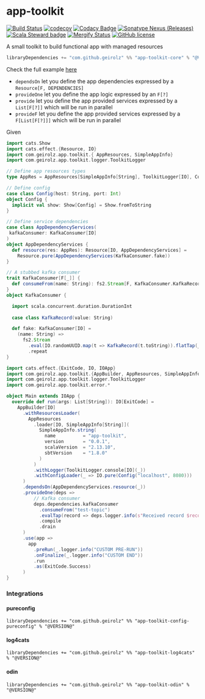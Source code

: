 # app-toolkit
[![Build Status](https://github.com/geirolz/app-toolkit/actions/workflows/cicd.yml/badge.svg)](https://github.com/geirolz/app-toolkit/actions)
[![codecov](https://img.shields.io/codecov/c/github/geirolz/app-toolkit)](https://codecov.io/gh/geirolz/app-toolkit)
[![Codacy Badge](https://api.codacy.com/project/badge/Grade/db3274b55e0c4031803afb45f58d4413)](https://www.codacy.com/manual/david.geirola/app-toolkit?utm_source=github.com&amp;utm_medium=referral&amp;utm_content=geirolz/app-toolkit&amp;utm_campaign=Badge_Grade)
[![Sonatype Nexus (Releases)](https://img.shields.io/nexus/r/com.github.geirolz/app-toolkit-core_2.13?server=https%3A%2F%2Foss.sonatype.org)](https://mvnrepository.com/artifact/com.github.geirolz/app-toolkit-core)
[![Scala Steward badge](https://img.shields.io/badge/Scala_Steward-helping-blue.svg?style=flat&logo=data:image/png;base64,iVBORw0KGgoAAAANSUhEUgAAAA4AAAAQCAMAAAARSr4IAAAAVFBMVEUAAACHjojlOy5NWlrKzcYRKjGFjIbp293YycuLa3pYY2LSqql4f3pCUFTgSjNodYRmcXUsPD/NTTbjRS+2jomhgnzNc223cGvZS0HaSD0XLjbaSjElhIr+AAAAAXRSTlMAQObYZgAAAHlJREFUCNdNyosOwyAIhWHAQS1Vt7a77/3fcxxdmv0xwmckutAR1nkm4ggbyEcg/wWmlGLDAA3oL50xi6fk5ffZ3E2E3QfZDCcCN2YtbEWZt+Drc6u6rlqv7Uk0LdKqqr5rk2UCRXOk0vmQKGfc94nOJyQjouF9H/wCc9gECEYfONoAAAAASUVORK5CYII=)](https://scala-steward.org)
[![Mergify Status](https://img.shields.io/endpoint.svg?url=https://api.mergify.com/v1/badges/geirolz/app-toolkit&style=flat)](https://mergify.io)
[![GitHub license](https://img.shields.io/github/license/geirolz/app-toolkit)](https://github.com/geirolz/app-toolkit/blob/main/LICENSE)

A small toolkit to build functional app with managed resources

```sbt
libraryDependencies += "com.github.geirolz" %% "app-toolkit-core" % "@VERSION@"
```

Check the full example [here](https://github.com/geirolz/app-toolkit/tree/main/example)

- `dependsOn` let you define the app dependencies expressed by a `Resource[F, DEPENDENCIES]`
- `provideOne` let you define the app logic expressed by an `F[?]`
- `provide` let you define the app provided services expressed by a `List[F[?]]` which will be run in parallel
- `provideF` let you define the app provided services expressed by a `F[List[F[?]]]` which will be run in parallel


Given
```scala mdoc:silent
import cats.Show
import cats.effect.{Resource, IO}
import com.geirolz.app.toolkit.{ AppResources, SimpleAppInfo}
import com.geirolz.app.toolkit.logger.ToolkitLogger

// Define app resources types 
type AppRes = AppResources[SimpleAppInfo[String], ToolkitLogger[IO], Config]

// Define config
case class Config(host: String, port: Int)
object Config {
  implicit val show: Show[Config] = Show.fromToString
}

// Define service dependencies
case class AppDependencyServices(
 kafkaConsumer: KafkaConsumer[IO]
)
object AppDependencyServices {
  def resource(res: AppRes): Resource[IO, AppDependencyServices] =
    Resource.pure(AppDependencyServices(KafkaConsumer.fake))
}

// A stubbed kafka consumer
trait KafkaConsumer[F[_]] {
  def consumeFrom(name: String): fs2.Stream[F, KafkaConsumer.KafkaRecord]
}
object KafkaConsumer {

  import scala.concurrent.duration.DurationInt
  
  case class KafkaRecord(value: String)

  def fake: KafkaConsumer[IO] =
    (name: String) =>
      fs2.Stream
        .eval(IO.randomUUID.map(t => KafkaRecord(t.toString)).flatTap(_ => IO.sleep(5.seconds)))
        .repeat
}
```

```scala mdoc:silent
import cats.effect.{ExitCode, IO, IOApp}
import com.geirolz.app.toolkit.{AppBuilder, AppResources, SimpleAppInfo}
import com.geirolz.app.toolkit.logger.ToolkitLogger
import com.geirolz.app.toolkit.error.*

object Main extends IOApp {
  override def run(args: List[String]): IO[ExitCode] =
    AppBuilder[IO]
      .withResourcesLoader(
        AppResources
          .loader[IO, SimpleAppInfo[String]](
            SimpleAppInfo.string(
              name          = "app-toolkit",
              version       = "0.0.1",
              scalaVersion  = "2.13.10",
              sbtVersion    = "1.8.0"
            )
          )
          .withLogger(ToolkitLogger.console[IO](_))
          .withConfigLoader(_ => IO.pure(Config("localhost", 8080)))
      )
      .dependsOn(AppDependencyServices.resource(_))
      .provideOne(deps =>
          // Kafka consumer
          deps.dependencies.kafkaConsumer
            .consumeFrom("test-topic")
            .evalTap(record => deps.logger.info(s"Received record $record"))
            .compile
            .drain
      )
      .use(app =>
        app
          .preRun(_.logger.info("CUSTOM PRE-RUN"))
          .onFinalize(_.logger.info("CUSTOM END"))
          .run
          .as(ExitCode.Success)
      )
}
```


### Integrations
#### pureconfig 
```mdoc sbt
libraryDependencies += "com.github.geirolz" %% "app-toolkit-config-pureconfig" % "@VERSION@"
```

#### log4cats
```mdoc sbt
libraryDependencies += "com.github.geirolz" %% "app-toolkit-log4cats" % "@VERSION@"
```

#### odin
```mdoc sbt
libraryDependencies += "com.github.geirolz" %% "app-toolkit-odin" % "@VERSION@"
```